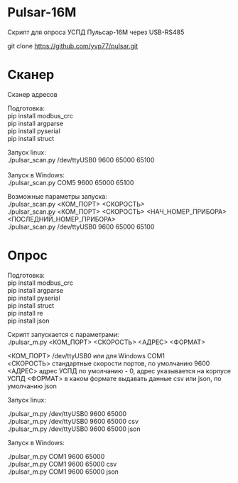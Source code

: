 # Pulsar-16M
Скрипт для опроса УСПД Пульсар-16M через USB-RS485 <br>

git clone https://github.com/yvp77/pulsar.git


# Сканер
Сканер адресов

Подготовка:<br>
pip install modbus_crc<br>
pip install argparse<br>
pip install pyserial<br>
pip install struct<br>

Запуск linux:<br>
./pulsar_scan.py /dev/ttyUSB0 9600 65000 65100<br>
<br>
Запуск в Windows:<br>
./pulsar_scan.py COM5 9600 65000 65100<br>

Возможные параметры запуска:<br>
./pulsar_scan.py <КОМ_ПОРТ> <СКОРОСТЬ><br>
./pulsar_scan.py <КОМ_ПОРТ> <СКОРОСТЬ> <НАЧ_НОМЕР_ПРИБОРА> <ПОСЛЕДНИЙ_НОМЕР_ПРИБОРА> <br>
./pulsar_scan.py /dev/ttyUSB0 9600 65000 65100


# Опрос

Подготовка:<br>
pip install modbus_crc<br>
pip install argparse<br>
pip install pyserial<br>
pip install struct<br>
pip install re<br>
pip install json<br>

Скрипт запускается с параметрами:<br>
./pulsar_m.py <КОМ_ПОРТ> <СКОРОСТЬ> <АДРЕС> <ФОРМАТ><br>

<КОМ_ПОРТ> /dev/ttyUSB0 или для Windows COM1<br>
<СКОРОСТЬ> стандартные скорости портов, по умолчанию 9600<br>
<АДРЕС> адрес УСПД по умолчанию - 0, адрес указывается на корпусе УСПД
<ФОРМАТ> в каком формате выдавать данные csv или json, по умолчанию json<br>

Запуск linux:

./pulsar_m.py /dev/ttyUSB0 9600 65000<br>
./pulsar_m.py /dev/ttyUSB0 9600 65000 csv<br>
./pulsar_m.py /dev/ttyUSB0 9600 65000 json<br>


Запуск в Windows:

./pulsar_m.py COM1 9600 65000<br>
./pulsar_m.py COM1 9600 65000 csv<br>
./pulsar_m.py COM1 9600 65000 json<br>

